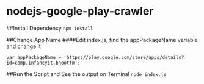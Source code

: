 # nodejs-google-play-crawler

##Install Dependency
`npm install`

##Change App Name
####Edit index.js, find the appPackageName variable and change it

`var appPackageName = 'https://play.google.com/store/apps/details?id=comp.infancyit.bhootfm';`

##Run the Script and See the output on Terminal
`node index.js`
